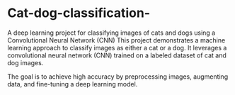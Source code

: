 # Cat-dog-classification-
A deep learning project for classifying images of cats and dogs using a Convolutional Neural Network (CNN)
This project demonstrates a machine learning approach to classify images as either a cat or a dog. It leverages a convolutional neural network (CNN) trained on a labeled dataset of cat and dog images.

The goal is to achieve high accuracy by preprocessing images, augmenting data, and fine-tuning a deep learning model.
